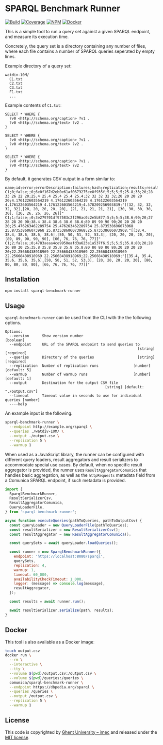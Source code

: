 # SPARQL Benchmark Runner

[![Build](https://github.com/comunica/sparql-benchmark-runner.js/workflows/CI/badge.svg)](https://github.com/comunica/sparql-benchmark-runner.js/actions?query=workflow%3ACI)
[![Coverage](https://coveralls.io/repos/github/comunica/sparql-benchmark-runner.js/badge.svg?branch=master)](https://coveralls.io/github/comunica/sparql-benchmark-runner.js?branch=master)
[![NPM](https://badge.fury.io/js/sparql-benchmark-runner.svg)](https://www.npmjs.com/package/sparql-benchmark-runner)
[![Docker](https://img.shields.io/docker/automated/comunica/sparql-benchmark-runner.svg)](https://hub.docker.com/r/comunica/sparql-benchmark-runner/)

This is a simple tool to run a query set against a given SPARQL endpoint, and measure its execution time.

Concretely, the query set is a directory containing any number of files,
where each file contains a number of SPARQL queries seperated by empty lines.

Example directory of a query set:
```text
watdiv-10M/
  C1.txt
  C2.txt
  C3.txt
  F1.txt
  ...
```

Example contents of `C1.txt`:
```sparql
SELECT * WHERE {
  ?v0 <http://schema.org/caption> ?v1 .
  ?v0 <http://schema.org/text> ?v2 .
}

SELECT * WHERE {
  ?v0 <http://schema.org/caption> ?v1 .
  ?v0 <http://schema.org/text> ?v2 .
}

SELECT * WHERE {
  ?v0 <http://schema.org/caption> ?v1 .
  ?v0 <http://schema.org/text> ?v2 .
}
```

By default, it generates CSV output in a form similar to:
```csv
name;id;error;errorDescription;failures;hash;replication;results;resultsMax;resultsMin;time;timeMax;timeMin;times;timestamps;timestampsMax;timestampsMin;timestampsStd;timeStd;timestampsAll
C1;0;false;;0;6e0f167d2eb0e61af0673275ee8f935f;5;5;5;5;25.8;33;20;28 33 26 22 20;25.4 25.4 25.4 25.4 25.4;32 32 32 32 32;20 20 20 20 20;4.176122603564219 4.176122603564219 4.176122603564219 4.176122603564219 4.176122603564219;4.578209256903839;"[[32, 32, 32, 32, 32],[20, 20, 20, 20, 20], [21, 21, 21, 21, 21], [30, 30, 30, 30, 30], [26, 26, 26, 26, 26]]"
C1;1;false;;0;3e279701df97583c2f296ac0c2e5b877;5;5;5;5;38.6;90;20;27 28 28 20 90;38.4 38.4 38.6 38.6 38.6;89 89 90 90 90;20 20 20 20 20;25.476263462289754 25.476263462289754 25.873538606073968 25.873538606073968 25.873538606073968;25.873538606073968;"[[38.4, 38.4, 38.6, 38.6, 38.6],[50, 50, 51, 52, 53.3], [20, 20, 20, 20, 20], [89, 89, 90, 90, 90], [66, 76, 76, 76, 77]]"
C1;2;false;;0;4783aeaa4ce9950eafd3a623e1a537f6;5;5;5;5;35.8;80;20;28 26 80 20 25;35.8 35.8 35.8 35.8 35.8;80 80 80 80 80;20 20 20 20 20;22.25668438918969 22.25668438918969 22.25668438918969 22.25668438918969 22.25668438918969;22.25668438918969;"[[35.4, 35.4, 35.6, 35.6, 35.6],[50, 50, 51, 52, 53.3], [20, 20, 20, 20, 20], [80, 80, 80, 80, 80], [66, 76, 76, 76, 77]]"
```

## Installation

```bash
npm install sparql-benchmark-runner
```

## Usage
`sparql-benchmark-runner` can be used from the CLI with the the following options.

```
Options:
  --version      Show version number                                   [boolean]
  --endpoint     URL of the SPARQL endpoint to send queries to
                                                             [string] [required]
  --queries      Directory of the queries                    [string] [required]
  --replication  Number of replication runs                [number] [default: 5]
  --warmup       Number of warmup runs                     [number] [default: 1]
  --output       Destination for the output CSV file
                                              [string] [default: "./output.csv"]
  --timeout      Timeout value in seconds to use for individual queries [number]
  ----help
```
An example input is the following.

```bash
sparql-benchmark-runner \
  --endpoint http://example.org/sparql \
  --queries ./watdiv-10M/ \
  --output ./output.csv \
  --replication 5 \
  --warmup 1
```

When used as a JavaScript library, the runner can be configured with different query loaders,
result aggregators and result serializers to accommodate special use cases.
By default, when no specific result aggregator is provided,
the runner uses `ResultAggregatorComunica` that handles basic aggregation,
as well as the `httpRequests` metadata field from a Comunica SPARQL endpoint, if such metadata is provided.

```javascript
import {
  SparqlBenchmarkRunner,
  ResultSerializerCsv,
  ResultAggregatorComunica,
  QueryLoaderFile,
} from 'sparql-benchmark-runner';

async function executeQueries(pathToQueries, pathToOutputCsv) {
  const queryLoader = new QueryLoaderFile(pathToQueries);
  const resultSerializer = new ResultSerializerCsv();
  const resultAggregator = new ResultAggregatorComunica();

  const querySets = await queryLoader.loadQueries();

  const runner = new SparqlBenchmarkRunner({
    endpoint: 'https://localhost:8080/sparql',
    querySets,
    replication: 4,
    warmup: 1,
    timeout: 60_000,
    availabilityCheckTimeout: 1_000,
    logger: (message) => console.log(message),
    resultAggregator,
  });

  const results = await runner.run();

  await resultSerializer.serialize(path, results);
}
```

## Docker

This tool is also available as a Docker image:

```bash
touch output.csv
docker run \
  --rm \
  --interactive \
  --tty \
  --volume $(pwd)/output.csv:/output.csv \
  --volume $(pwd)/queries:/queries \
  comunica/sparql-benchmark-runner \
  --endpoint https://dbpedia.org/sparql \
  --queries /queries \
  --output /output.csv \
  --replication 5 \
  --warmup 1
```

## License

This code is copyrighted by [Ghent University – imec](http://idlab.ugent.be/)
and released under the [MIT license](http://opensource.org/licenses/MIT).
